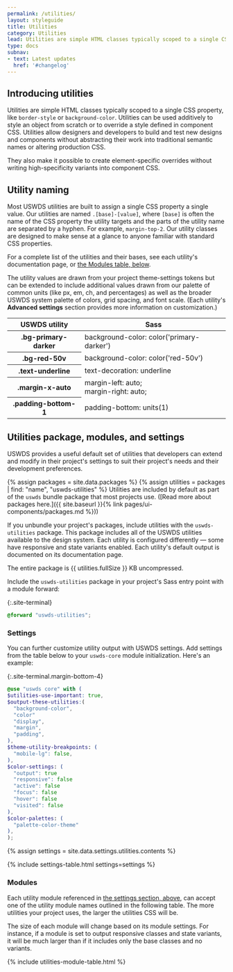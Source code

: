 ```yaml
---
permalink: /utilities/
layout: styleguide
title: Utilities
category: Utilities
lead: Utilities are simple HTML classes typically scoped to a single CSS property, like `border-style` or `background-color`. Utilities can be used additively to style an object from scratch or to override a style defined in component CSS.
type: docs
subnav:
- text: Latest updates
  href: '#changelog'
---
```


## Introducing utilities

Utilities are simple HTML classes typically scoped to a single CSS property, like `border-style` or `background-color`. Utilities can be used additively to style an object from scratch or to override a style defined in component CSS. Utilities allow designers and developers to build and test new designs and components without abstracting their work into traditional semantic names or altering production CSS.

They also make it possible to create element-specific overrides without writing high-specificity variants into component CSS.

## Utility naming

Most USWDS utilities are built to assign a single CSS property a single value. Our utilities are named `.[base]-[value]`, where `[base]` is often the name of the CSS property the utility targets and the parts of the utility name are separated by a hyphen. For example, `margin-top-2`. Our utility classes are designed to make sense at a glance to anyone familiar with standard CSS properties.

For a complete list of the utilities and their bases, see each utility's documentation page, or [the Modules table, below](#modules).

The utility values are drawn from your project theme-settings tokens but can be extended to include additional values drawn from our palette of common units (like px, em, ch, and percentages) as well as the broader USWDS system palette of colors, grid spacing, and font scale. (Each utility's **Advanced settings** section provides more information on customization.)

<div class="site-table-wrapper maxw-tablet-lg">
  <table class="usa-table--borderless site-table-responsive">
    <thead>
      <tr>
        <th scope="col">USWDS utility</th>
        <th scope="col">Sass</th>
      </tr>
    </thead>
    <tbody class="font-mono-2xs">
      <tr>
        <th scope="row" data-title="Utility">
          <span class="text-normal">.bg-primary-darker</span>
        </th>
        <td data-title="Sass">
          background-color: color('primary-darker')
        </td>
      </tr>
      <tr>
        <th scope="row" data-title="Utility">
          <span class="text-normal">.bg-red-50v</span>
        </th>
        <td data-title="Sass">
          background-color: color('red-50v')
        </td>
      </tr>
      <tr>
        <th scope="row" data-title="Utility">
          <span class="text-normal">.text-underline</span>
        </th>
        <td data-title="Sass">
          text-decoration: underline
        </td>
      </tr>
      <tr>
        <th scope="row" data-title="Utility">
          <span class="text-normal">.margin-x-auto</span>
        </th>
        <td data-title="Sass">
          <span>margin-left: auto;</span><br/>
          <span>margin-right: auto;</span><br/>
        </td>
      </tr>
      <tr>
        <th scope="row" data-title="Utility">
          <span class="text-normal">.padding-bottom-1</span>
        </th>
        <td data-title="Sass">
          padding-bottom: units(1)
        </td>
      </tr>
    </tbody>
  </table>
</div>

## Utilities package, modules, and settings
USWDS provides a useful default set of utilities that developers can extend and modify in their project's settings to suit their project's needs and their development preferences.

{% assign packages = site.data.packages %}
{% assign utilities = packages | find: "name", "uswds-utilities" %}
Utilities are included by default as part of the `uswds` bundle package that most projects use. ([Read more about packages here.]({{ site.baseurl }}{% link pages/ui-components/packages.md %}))

If you unbundle your project's packages, include utilities with the `uswds-utilities` package. This package includes all of the USWDS utilities available to the design system. Each utility is configured differently — some have responsive and state variants enabled. Each utility's default output is documented on its documentation page.

The entire package is {{ utilities.fullSize }} KB uncompressed.

Include the `uswds-utilities` package in your project's Sass entry point with a module forward:

  {:.site-terminal}
  ```scss
@forward "uswds-utilities";
  ```

### Settings
You can further customize utility output with USWDS settings. Add settings from the table below to your `uswds-core` module initialization. Here's an example:

  {:.site-terminal.margin-bottom-4}
  ```scss
@use "uswds core" with (
  $utilities-use-important: true,
  $output-these-utilities:(
    "background-color",
    "color"
    "display",
    "margin",
    "padding",
  ),
  $theme-utility-breakpoints: (
    "mobile-lg": false,
  ),
  $color-settings: (
    "output": true
    "responsive": false
    "active": false
    "focus": false
    "hover": false
    "visited": false
  ),
  $color-palettes: (
    "palette-color-theme"
  ),
);
  ```

{% assign settings = site.data.settings.utilities.contents %}

{% include settings-table.html
  settings=settings
%}


### Modules
Each utility module referenced in [the settings section, above](#settings), can accept one of the utility module names outlined in the following table. The more utilities your project uses, the larger the utilities CSS will be.

The size of each module will change based on its module settings. For instance, if a module is set to output responsive classes and state variants, it will be much larger than if it includes only the base classes and no variants.

{% include utilities-module-table.html %}

